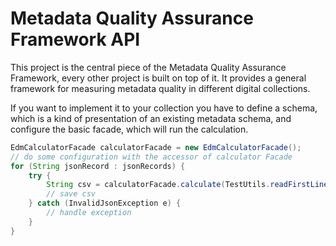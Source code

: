# Metadata Quality Assurance Framework API

This project is the central piece of the Metadata Quality Assurance Framework, every other project is 
built on top of it. It provides a general framework for measuring metadata quality in different 
digital collections.

If you want to implement it to your collection you have to define a schema, which is a kind of
presentation of an existing metadata schema, and configure the basic facade, which will run the calculation.

```Java
EdmCalculatorFacade calculatorFacade = new EdmCalculatorFacade();
// do some configuration with the accessor of calculator Facade
for (String jsonRecord : jsonRecords) {
    try {
        String csv = calculatorFacade.calculate(TestUtils.readFirstLine("general/test.json"));
        // save csv
    } catch (InvalidJsonException e) {
        // handle exception
    }
}

```
